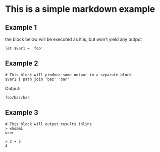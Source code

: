 # This is a simple markdown example

## Example 1

the block below will be executed as it is, but won't yield any output

```nu
let $var1 = 'foo'
```

## Example 2

```nu
# This block will produce some output in a separate block
$var1 | path join 'baz' 'bar'
```

Output:

```
foo/baz/bar

```

## Example 3

```nu
# This block will output results inline
> whoami
user

> 2 + 2
4

```
